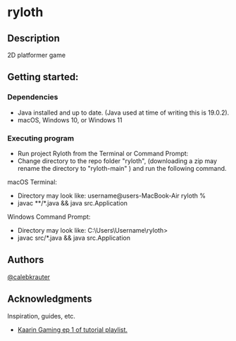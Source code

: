 # ryloth
## Description
2D platformer game

## Getting started:

### Dependencies
  - Java installed and up to date. (Java used at time of writing this is 19.0.2).
  - macOS, Windows 10, or Windows 11


### Executing program
- Run project Ryloth from the Terminal or Command Prompt:
- Change directory to the repo folder "ryloth", (downloading a zip may rename the directory to "ryloth-main" ) and run the following command.


macOS Terminal: 
  - Directory may look like: username@users-MacBook-Air ryloth %
  - javac **/*.java && java src.Application
    
    
Windows Command Prompt:
  - Directory may look like: C:\Users\Username\ryloth> 
  - javac src/*.java && java src.Application

## Authors
[@calebkrauter](https://github.com/calebkrauter)

## Acknowledgments

Inspiration, guides, etc.
- [Kaarin Gaming ep 1 of tutorial playlist.](https://youtu.be/6_N8QZ47toY)

